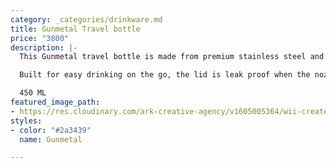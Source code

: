 ```yaml
---
category: _categories/drinkware.md
title: Gunmetal Travel bottle
price: "3800"
description: |-
  This Gunmetal travel bottle is made from premium stainless steel and coated in a durable matte finish.

  Built for easy drinking on the go, the lid is leak proof when the nozzle is in the closed position.

  450 ML
featured_image_path:
- https://res.cloudinary.com/ark-creative-agency/v1605005364/wii-create/uploads/Binary-Double-Wall-Tumbler-DW-7008-NO-LOGO_default_xs9irx.png
styles:
- color: "#2a3439"
  name: Gunmetal

---
```

